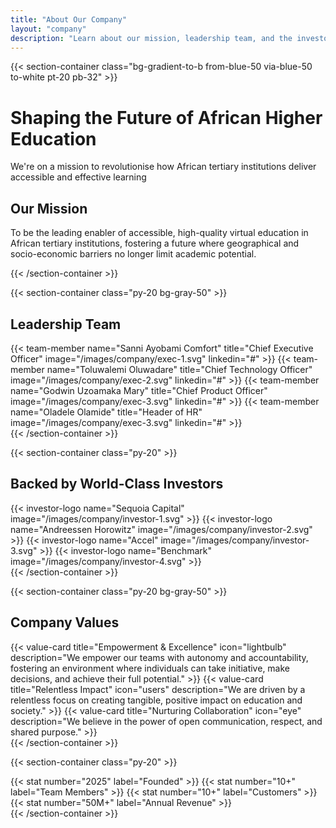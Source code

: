 ```yaml
---
title: "About Our Company"
layout: "company"
description: "Learn about our mission, leadership team, and the investors backing our vision"
---
```


{{< section-container class="bg-gradient-to-b from-blue-50 via-blue-50 to-white pt-20 pb-32" >}}
    <div class="text-center">
        <h1 class="text-4xl md:text-5xl font-bold mb-6">Shaping the Future of African Higher Education</h1>
        <p class="text-xl text-gray-600 mb-16">We're on a mission to revolutionise how African tertiary institutions deliver accessible and effective learning</p>
        <div class="max-w-3xl mx-auto bg-white rounded-xl shadow-sm p-8">
            <h2 class="text-3xl font-bold mb-4">Our Mission</h2>
            <p class="text-xl text-gray-600">
                To be the leading enabler of accessible, high-quality virtual education in African tertiary institutions, fostering a future where geographical and socio-economic barriers no longer limit academic potential.
            </p>
        </div>
    </div>
{{< /section-container >}}

{{< section-container class="py-20 bg-gray-50" >}}
    <div class="max-w-6xl mx-auto">
        <h2 class="text-3xl font-bold text-center mb-12">Leadership Team</h2>
        <div class="grid grid-cols-1 md:grid-cols-4 gap-8">
            {{< team-member 
                name="Sanni Ayobami Comfort"
                title="Chief Executive Officer"
                image="/images/company/exec-1.svg"
                linkedin="#"
            >}}
            {{< team-member 
                name="Toluwalemi Oluwadare"
                title="Chief Technology Officer"
                image="/images/company/exec-2.svg"
                linkedin="#"
            >}}
            {{< team-member 
                name="Godwin Uzoamaka Mary"
                title="Chief Product Officer"
                image="/images/company/exec-3.svg"
                linkedin="#"
            >}}
            {{< team-member 
                name="Oladele Olamide"
                title="Header of HR"
                image="/images/company/exec-3.svg"
                linkedin="#"
            >}}
        </div>
    </div>
{{< /section-container >}}

{{< section-container class="py-20" >}}
    <div class="max-w-6xl mx-auto">
        <h2 class="text-3xl font-bold text-center mb-12">Backed by World-Class Investors</h2>
        <div class="grid grid-cols-2 md:grid-cols-4 gap-8 items-center">
            {{< investor-logo name="Sequoia Capital" image="/images/company/investor-1.svg" >}}
            {{< investor-logo name="Andreessen Horowitz" image="/images/company/investor-2.svg" >}}
            {{< investor-logo name="Accel" image="/images/company/investor-3.svg" >}}
            {{< investor-logo name="Benchmark" image="/images/company/investor-4.svg" >}}
        </div>
    </div>
{{< /section-container >}}

{{< section-container class="py-20 bg-gray-50" >}}
    <div class="max-w-6xl mx-auto">
        <h2 class="text-3xl font-bold text-center mb-12">Company Values</h2>
        <div class="grid grid-cols-1 md:grid-cols-3 gap-8">
            {{< value-card 
                title="Empowerment & Excellence"
                icon="lightbulb"
                description="We empower our teams with autonomy and accountability, fostering an environment where individuals can take initiative, make decisions, and achieve their full potential."
            >}}
            {{< value-card 
                title="Relentless Impact"
                icon="users"
                description="We are driven by a relentless focus on creating tangible, positive impact on education and society."
            >}}
            {{< value-card 
                title="Nurturing Collaboration"
                icon="eye"
                description="We believe in the power of open communication, respect, and shared purpose."
            >}}
        </div>
    </div>
{{< /section-container >}}

{{< section-container class="py-20" >}}
    <div class="max-w-6xl mx-auto">
        <div class="grid grid-cols-1 md:grid-cols-4 gap-8 text-center">
            {{< stat number="2025" label="Founded" >}}
            {{< stat number="10+" label="Team Members" >}}
            {{< stat number="10+" label="Customers" >}}
            {{< stat number="50M+" label="Annual Revenue" >}}
        </div>
    </div>
{{< /section-container >}}
